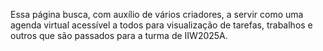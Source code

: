 Essa página busca, com auxílio de vários criadores, a servir como uma agenda virtual acessível a todos para visualização de tarefas, trabalhos e outros que são passados para a turma de IIW2025A.
